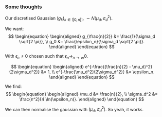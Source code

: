 
### Some thoughts

Our discretised Gaussian $(g_k)_{k \in [|0, n|]}$, $\sim N(\mu_d, \sigma_d^2)$.

We want:
$$
\begin{equation}
    \begin{aligned}
        g_{\frac{n}{2}} &= \frac{1}{\sigma_d \sqrt{2 \pi}},
        \\
        g_0 &= \frac{\epsilon_n}{\sigma_d \sqrt{2 \pi}}.
    \end{aligned}
\end{equation}
$$

With $\epsilon_n \neq 0$ chosen such that $\epsilon_n \to_{n \to \infty} 0$.

$$
\begin{equation}
    \begin{aligned}
        e^{-\frac{(\frac{n}{2} - \mu_d)^2}{2\sigma_d^2}} &= 1,
        \\
        e^{-\frac{\mu_d^2}{2\sigma_d^2}} &= \epsilon_n.
    \end{aligned} 
\end{equation}
$$

We find:
$$
\begin{equation}
    \begin{aligned}
        \mu_d &= \frac{n}{2},
        \\
        \sigma_d^2 &= \frac{n^2}{4 \ln(\epsilon_n)}.
    \end{aligned}
\end{equation}
$$

We can then normalise the gaussian with $(\mu_d, \sigma_d^2)$.
So yeah, it works.